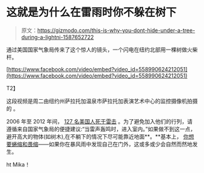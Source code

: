 # 这就是为什么在雷雨时你不躲在树下

> 原文：<https://gizmodo.com/this-is-why-you-dont-hide-under-a-tree-during-a-lightni-1587652722>

通过美国国家气象局传来了这个惊人的镜头，一个闪电在纽约北部用一棵树做火柴杆。



[https://www.facebook.com/video/embed?video_id=558990624212051](https://www.facebook.com/video/embed?video_id=558990624212051)

T2】

这段视频是周二由纽约州萨拉托加温泉市萨拉托加表演艺术中心的监控摄像机拍摄的 。

2006 年至 2012 年间， [127 名美国人死于雷击](https://gizmodo.com/new-statistics-on-lightning-deaths-in-the-u-s-reveal-w-560760736) 。为了避免加入他们的行列，请遵循来自国家气象局的便捷建议:“当雷声轰鸣时，进入室内。”如果做不到这一点，避开高大的物体(如树木),在不躺下的情况下尽可能靠近地面**。**基本上， [你想要蜷缩和畏缩](https://gizmodo.com/how-to-survive-a-lightning-strike-1286683177)——如果你在暴风雨中发现自己在门外，这或多或少会自然而然地发生。

ht Mika！
